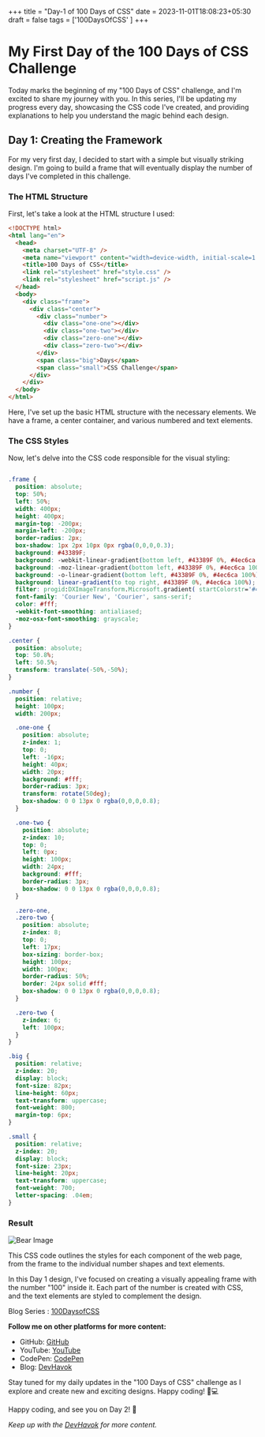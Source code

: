 +++
title = "Day-1 of 100 Days of CSS"
date = 2023-11-01T18:08:23+05:30
draft = false
tags = ['100DaysOfCSS' ]
+++

# My First Day of the 100 Days of CSS Challenge

Today marks the beginning of my "100 Days of CSS" challenge, and I'm excited to share my journey with you. In this series, I'll be updating my progress every day, showcasing the CSS code I've created, and providing explanations to help you understand the magic behind each design.

## Day 1: Creating the Framework

For my very first day, I decided to start with a simple but visually striking design. I'm going to build a frame that will eventually display the number of days I've completed in this challenge.

### The HTML Structure

First, let's take a look at the HTML structure I used:

```html
<!DOCTYPE html>
<html lang="en">
  <head>
    <meta charset="UTF-8" />
    <meta name="viewport" content="width=device-width, initial-scale=1.0" />
    <title>100 Days of CSS</title>
    <link rel="stylesheet" href="style.css" />
    <link rel="stylesheet" href="script.js" />
  </head>
  <body>
    <div class="frame">
      <div class="center">
        <div class="number">
          <div class="one-one"></div>
          <div class="one-two"></div>
          <div class="zero-one"></div>
          <div class="zero-two"></div>
        </div>
        <span class="big">Days</span>
        <span class="small">CSS Challenge</span>
      </div>
    </div>
  </body>
</html>
```

Here, I've set up the basic HTML structure with the necessary elements. We have a frame, a center container, and various numbered and text elements.

### The CSS Styles

Now, let's delve into the CSS code responsible for the visual styling:

```css

.frame {
  position: absolute;
  top: 50%;
  left: 50%;
  width: 400px;
  height: 400px;
  margin-top: -200px;
  margin-left: -200px;
  border-radius: 2px;
  box-shadow: 1px 2px 10px 0px rgba(0,0,0,0.3);
  background: #43389F;
  background: -webkit-linear-gradient(bottom left, #43389F 0%, #4ec6ca 100%);
  background: -moz-linear-gradient(bottom left, #43389F 0%, #4ec6ca 100%);
  background: -o-linear-gradient(bottom left, #43389F 0%, #4ec6ca 100%);
  background: linear-gradient(to top right, #43389F 0%, #4ec6ca 100%); 
  filter: progid:DXImageTransform.Microsoft.gradient( startColorstr='#43389F', endColorstr='#4ec6ca',GradientType=1 ); 
  font-family: 'Courier New', 'Courier', sans-serif;
  color: #fff;
  -webkit-font-smoothing: antialiased;
  -moz-osx-font-smoothing: grayscale;
}

.center {
  position: absolute;
  top: 50.8%;
  left: 50.5%;
  transform: translate(-50%,-50%);
}

.number {
  position: relative;
  height: 100px;
  width: 200px;

  .one-one {
    position: absolute;
    z-index: 1;
    top: 0;
    left: -16px;
    height: 40px;
    width: 20px;
    background: #fff;
    border-radius: 3px;
    transform: rotate(50deg);
    box-shadow: 0 0 13px 0 rgba(0,0,0,0.8);
  }

  .one-two {
    position: absolute;
    z-index: 10;
    top: 0;
    left: 0px;
    height: 100px;
    width: 24px;
    background: #fff;
    border-radius: 3px;
    box-shadow: 0 0 13px 0 rgba(0,0,0,0.8);
  }

  .zero-one, 
  .zero-two {
    position: absolute;
    z-index: 8;
    top: 0;
    left: 17px;
    box-sizing: border-box;
    height: 100px;
    width: 100px;
    border-radius: 50%;
    border: 24px solid #fff;
    box-shadow: 0 0 13px 0 rgba(0,0,0,0.8);
  }

  .zero-two {
    z-index: 6;
    left: 100px;
  }
}

.big {
  position: relative;
  z-index: 20;
  display: block;
  font-size: 82px;
  line-height: 60px;
  text-transform: uppercase;
  font-weight: 800;
  margin-top: 6px;
}

.small {
  position: relative;
  z-index: 20;
  display: block; 
  font-size: 23px;
  line-height: 20px;
  text-transform: uppercase;
  font-weight: 700;
  letter-spacing: .04em;
}
```
### Result
![Bear Image](https://imgur.com/ddVLyE7.jpg)

This CSS code outlines the styles for each component of the web page, from the frame to the individual number shapes and text elements.

In this Day 1 design, I've focused on creating a visually appealing frame with the number "100" inside it. Each part of the number is created with CSS, and the text elements are styled to complement the design.


Blog Series : [100DaysofCSS](/tags/100daysofcss)

**Follow me on other platforms for more content:**
- GitHub: [GitHub](https://github.com/Shaunfurtado/100daysofCSS)
- YouTube: [YouTube](https://www.youtube.com/channel/UC66ahSH1xpBBlaMBP8lNuBg)
- CodePen: [CodePen](https://codepen.io/Shaun-Furtado)
- Blog: [DevHavok](https://devhavok.is-a.dev/)


Stay tuned for my daily updates in the "100 Days of CSS" challenge as I explore and create new and exciting designs. Happy coding! 🚀💻

Happy coding, and see you on Day 2! 🚀

*Keep up with the [DevHavok](https://devhavok.is-a.dev/) for more content.*